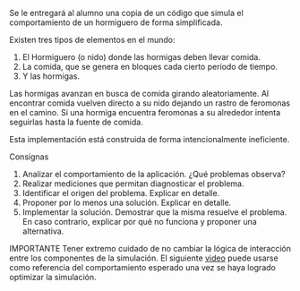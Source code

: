 Se le entregará al alumno una copia de un código que simula el comportamiento de un hormiguero de forma simplificada.

Existen tres tipos de elementos en el mundo: 
1. El Hormiguero (o nido) donde las hormigas deben llevar comida.
2. La comida, que se genera en bloques cada cierto período de tiempo.
3. Y las hormigas.

Las hormigas avanzan en busca de comida girando aleatoriamente. Al encontrar comida vuelven directo a su nido dejando un rastro de feromonas en el camino. Si una hormiga encuentra feromonas a su alrededor intenta seguirlas hasta la fuente de comida.

Esta implementación está construida de forma intencionalmente ineficiente.

Consignas
1. Analizar el comportamiento de la aplicación. ¿Qué problemas observa?	
2. Realizar mediciones que permitan diagnosticar el problema.	
3. Identificar el origen del problema. Explicar en detalle.	
4. Proponer por lo menos una solución. Explicar en detalle.	
5. Implementar la solución. Demostrar que la misma resuelve el problema. En caso contrario, explicar por qué no funciona y proponer una alternativa.	

IMPORTANTE
Tener extremo cuidado de no cambiar la lógica de interacción entre los componentes de la simulación.
El siguiente [video](https://youtu.be/MLC33MZ3Ie4) puede usarse como referencia del comportamiento esperado una vez se haya logrado optimizar la simulación.
